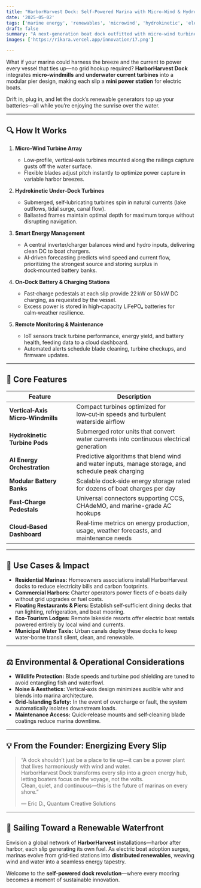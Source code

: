 ```yaml
---
title: "HarborHarvest Dock: Self‑Powered Marina with Micro‑Wind & Hydrokinetic Energy"  
date: '2025-05-02'  
tags: ['marine energy', 'renewables', 'microwind', 'hydrokinetic', 'electric boating']  
draft: false  
summary: "A next‑generation boat dock outfitted with micro‑wind turbines and underwater current turbines to generate all the energy needed for charging electric boats—fully self‑sufficient and eco‑friendly."  
images: ['https://rikara.vercel.app/innovation/17.png']  

---
```


What if your marina could harness the breeze and the current to power every vessel that ties up—no grid hookup required? **HarborHarvest Dock** integrates **micro‑windmills** and **underwater current turbines** into a modular pier design, making each slip a **mini power station** for electric boats.

Drift in, plug in, and let the dock’s renewable generators top up your batteries—all while you’re enjoying the sunrise over the water.

---

## 🔍 How It Works

1. **Micro‑Wind Turbine Array**  
   - Low‑profile, vertical‑axis turbines mounted along the railings capture gusts off the water surface.  
   - Flexible blades adjust pitch instantly to optimize power capture in variable harbor breezes.

2. **Hydrokinetic Under‑Dock Turbines**  
   - Submerged, self‑lubricating turbines spin in natural currents (lake outflows, tidal surge, canal flow).  
   - Ballasted frames maintain optimal depth for maximum torque without disrupting navigation.

3. **Smart Energy Management**  
   - A central inverter/charger balances wind and hydro inputs, delivering clean DC to boat chargers.  
   - AI‑driven forecasting predicts wind speed and current flow, prioritizing the strongest source and storing surplus in dock‑mounted battery banks.

4. **On‑Dock Battery & Charging Stations**  
   - Fast‑charge pedestals at each slip provide 22 kW or 50 kW DC charging, as requested by the vessel.  
   - Excess power is stored in high‑capacity LiFePO₄ batteries for calm‑weather resilience.

5. **Remote Monitoring & Maintenance**  
   - IoT sensors track turbine performance, energy yield, and battery health, feeding data to a cloud dashboard.  
   - Automated alerts schedule blade cleaning, turbine checkups, and firmware updates.

---

## 🔧 Core Features

| Feature                          | Description                                                                                   |
|----------------------------------|-----------------------------------------------------------------------------------------------|
| **Vertical‑Axis Micro‑Windmills**| Compact turbines optimized for low‑cut‑in speeds and turbulent waterside airflow              |
| **Hydrokinetic Turbine Pods**    | Submerged rotor units that convert water currents into continuous electrical generation      |
| **AI Energy Orchestration**      | Predictive algorithms that blend wind and water inputs, manage storage, and schedule peak charging |
| **Modular Battery Banks**        | Scalable dock‑side energy storage rated for dozens of boat charges per day                   |
| **Fast‑Charge Pedestals**        | Universal connectors supporting CCS, CHAdeMO, and marine-grade AC hookups                    |
| **Cloud‑Based Dashboard**        | Real‑time metrics on energy production, usage, weather forecasts, and maintenance needs      |

---

## 🚀 Use Cases & Impact

- **Residential Marinas:** Homeowners associations install HarborHarvest docks to reduce electricity bills and carbon footprints.  
- **Commercial Harbors:** Charter operators power fleets of e‑boats daily without grid upgrades or fuel costs.  
- **Floating Restaurants & Piers:** Establish self‑sufficient dining decks that run lighting, refrigeration, and boat mooring.  
- **Eco‑Tourism Lodges:** Remote lakeside resorts offer electric boat rentals powered entirely by local wind and currents.  
- **Municipal Water Taxis:** Urban canals deploy these docks to keep water‑borne transit silent, clean, and renewable.

---

## ⚖️ Environmental & Operational Considerations

- **Wildlife Protection:** Blade speeds and turbine pod shielding are tuned to avoid entangling fish and waterfowl.  
- **Noise & Aesthetics:** Vertical‑axis design minimizes audible whir and blends into marina architecture.  
- **Grid‑Islanding Safety:** In the event of overcharge or fault, the system automatically isolates downstream loads.  
- **Maintenance Access:** Quick‑release mounts and self‑cleaning blade coatings reduce marina downtime.

---

## 💡 From the Founder: Energizing Every Slip

> “A dock shouldn’t just be a place to tie up—it can be a power plant that lives harmoniously with wind and water.  
> HarborHarvest Dock transforms every slip into a green energy hub, letting boaters focus on the voyage, not the volts.  
> Clean, quiet, and continuous—this is the future of marinas on every shore.”  
>  
> — Eric D., Quantum Creative Solutions

---

## 🌟 Sailing Toward a Renewable Waterfront

Envision a global network of **HarborHarvest** installations—harbor after harbor, each slip generating its own fuel. As electric boat adoption surges, marinas evolve from grid‑tied stations into **distributed renewables**, weaving wind and water into a seamless energy tapestry.

Welcome to the **self‑powered dock revolution**—where every mooring becomes a moment of sustainable innovation.  

